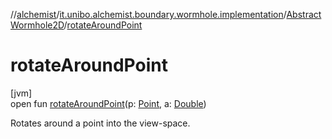 //[alchemist](../../../index.md)/[it.unibo.alchemist.boundary.wormhole.implementation](../index.md)/[AbstractWormhole2D](index.md)/[rotateAroundPoint](rotate-around-point.md)

# rotateAroundPoint

[jvm]\
open fun [rotateAroundPoint](rotate-around-point.md)(p: [Point](https://docs.oracle.com/javase/8/docs/api/java/awt/Point.html), a: [Double](https://kotlinlang.org/api/latest/jvm/stdlib/kotlin/-double/index.html))

Rotates around a point into the view-space.
